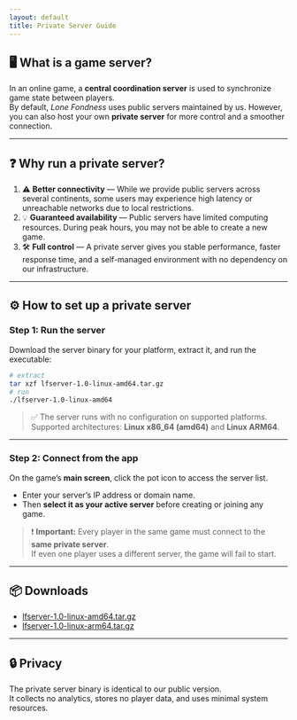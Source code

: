 ```yaml
---
layout: default
title: Private Server Guide
---
```


## 🖥️ What is a game server?

In an online game, a **central coordination server** is used to synchronize game state between players.  
By default, *Lone Fondness* uses public servers maintained by us. However, you can also host your own **private server** for more control and a smoother connection.

---

## ❓ Why run a private server?

1. ⚠️ **Better connectivity** — While we provide public servers across several continents, some users may experience high latency or unreachable networks due to local restrictions.
2. 💡 **Guaranteed availability** — Public servers have limited computing resources. During peak hours, you may not be able to create a new game.
3. 🛠️ **Full control** — A private server gives you stable performance, faster response time, and a self-managed environment with no dependency on our infrastructure.

---

## ⚙️ How to set up a private server

### Step 1: Run the server

Download the server binary for your platform, extract it, and run the executable:

```bash
# extract
tar xzf lfserver-1.0-linux-amd64.tar.gz
# run
./lfserver-1.0-linux-amd64
```

> ✅ The server runs with no configuration on supported platforms.  
> Supported architectures: **Linux x86_64 (amd64)** and **Linux ARM64**.

---

### Step 2: Connect from the app

On the game’s **main screen**, click the pot icon to access the server list.

- Enter your server’s IP address or domain name.
- Then **select it as your active server** before creating or joining any game.

> ❗ **Important:** Every player in the same game must connect to the **same private server**.  
> If even one player uses a different server, the game will fail to start.

---

## 📦 Downloads

- [lfserver-1.0-linux-amd64.tar.gz](#)
- [lfserver-1.0-linux-arm64.tar.gz](#)

---

## 🔒 Privacy

The private server binary is identical to our public version.  
It collects no analytics, stores no player data, and uses minimal system resources.
